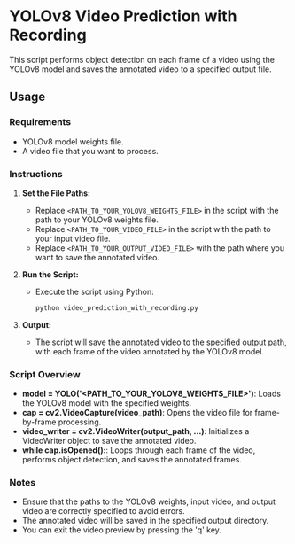 # YOLOv8 Video Prediction with Recording

This script performs object detection on each frame of a video using the YOLOv8 model and saves the annotated video to a specified output file.

## Usage

### Requirements
- YOLOv8 model weights file.
- A video file that you want to process.

### Instructions

1. **Set the File Paths:**
   - Replace `<PATH_TO_YOUR_YOLOV8_WEIGHTS_FILE>` in the script with the path to your YOLOv8 weights file.
   - Replace `<PATH_TO_YOUR_VIDEO_FILE>` in the script with the path to your input video file.
   - Replace `<PATH_TO_YOUR_OUTPUT_VIDEO_FILE>` with the path where you want to save the annotated video.

2. **Run the Script:**
   - Execute the script using Python:
     ```bash
     python video_prediction_with_recording.py
     ```

3. **Output:**
   - The script will save the annotated video to the specified output path, with each frame of the video annotated by the YOLOv8 model.

### Script Overview

- **model = YOLO('<PATH_TO_YOUR_YOLOV8_WEIGHTS_FILE>')**: Loads the YOLOv8 model with the specified weights.
- **cap = cv2.VideoCapture(video_path)**: Opens the video file for frame-by-frame processing.
- **video_writer = cv2.VideoWriter(output_path, ...)**: Initializes a VideoWriter object to save the annotated video.
- **while cap.isOpened():**: Loops through each frame of the video, performs object detection, and saves the annotated frames.

### Notes

- Ensure that the paths to the YOLOv8 weights, input video, and output video are correctly specified to avoid errors.
- The annotated video will be saved in the specified output directory.
- You can exit the video preview by pressing the 'q' key.
 
